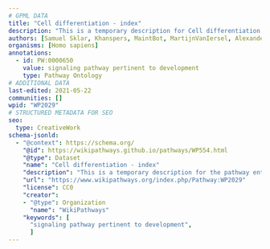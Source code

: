 ```yaml
---
# GPML DATA
title: "Cell differentiation - index"
description: "This is a temporary description for Cell differentiation - index"
authors: [Samuel Sklar, Khanspers, MaintBot, MartijnVanIersel, AlexanderPico, Jmelius, Mkutmon, DeSl, Eweitz]
organisms: [Homo sapiens]
annotations:
  - id: PW:0000650
    value: signaling pathway pertinent to development
    type: Pathway Ontology
# ADDITIONAL DATA
last-edited: 2021-05-22
communities: []
wpid: "WP2029"
# STRUCTURED METADATA FOR SEO
seo:
  type: CreativeWork
schema-jsonld:
  - "@context": https://schema.org/
    "@id": https://wikipathways.github.io/pathways/WP554.html
    "@type": Dataset
    "name": "Cell differentiation - index"
    "description": "This is a temporary description for the pathway entitled: Cell differentiation - index"
    "url": "https://www.wikipathways.org/index.php/Pathway:WP2029"
    "license": CC0
    "creator":
    - "@type": Organization
      "name": "WikiPathways"
    "keywords": [
      "signaling pathway pertinent to development",
      ]
---
```

